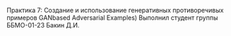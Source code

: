 Практика 7: Создание и использование генеративных противоречивых примеров GANbased Adversarial Examples)
Выполнил студент группы ББМО-01-23 Бакин Д.И.
